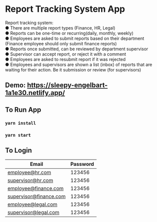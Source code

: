 # Report Tracking System App


Report tracking system:<br />
● There are multiple report types (Finance, HR, Legal)<br />
● Reports can be one-time or recurring(daily, monthly, weekly)<br />
● Employees are asked to submit reports based on their department (Finance employee
should only submit finance reports)<br />
● Reports once submitted, can be reviewed by department supervisor<br />
● Supervisor can accept report, or reject it with a comment<br />
● Employees are asked to resubmit report if it was rejected<br />
● Employees and supervisors are shown a list (inbox) of reports that are waiting for their
action. Be it submission or review (for supervisors)<br />

## Demo: https://sleepy-engelbart-1a1e30.netlify.app/

## To Run App
### `yarn install`
### `yarn start`

## To Login

| Email                  | Password      |
| -----------------------| ------------- |
| employee@hr.com        | 123456        |
| supervisor@hr.com      | 123456        |
| employee@finance.com   | 123456        |
| supervisor@finance.com | 123456        |
| employee@legal.com     | 123456        |
| supervisor@legal.com   | 123456        |
